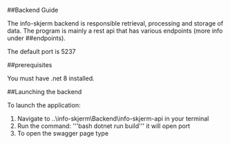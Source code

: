 ##Backend Guide

The info-skjerm backend is responsible retrieval, processing and storage of data. 
The program is mainly a rest api that has various endpoints (more info under ##endpoints).

The default port is 5237



##prerequisites 

You must have .net 8 installed.

##Launching the backend

To launch the application: 

1. Navigate to ..\info-skjerm\Backend\info-skjerm-api in your terminal
2. Run the command: '''bash dotnet run build''' it will open port 
3. To open the swagger page type 
